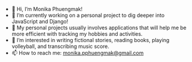- 👋 Hi, I’m Monika Phuengmak!
- 🌱 I’m currently working on a personal project to dig deeper into JavaScript and Django!
- 💞️ My personal projects usually involves applications that will help me be more efficient with tracking my hobbies and activities.
- 👀 I’m interested in writing fictional stories, reading books, playing volleyball, and transcribing music score.
- 📫 How to reach me: monika.pphuengmak@gmail.com

<!---
pp-monika/pp-monika is a ✨ special ✨ repository because its `README.md` (this file) appears on your GitHub profile.
You can click the Preview link to take a look at your changes.
--->
